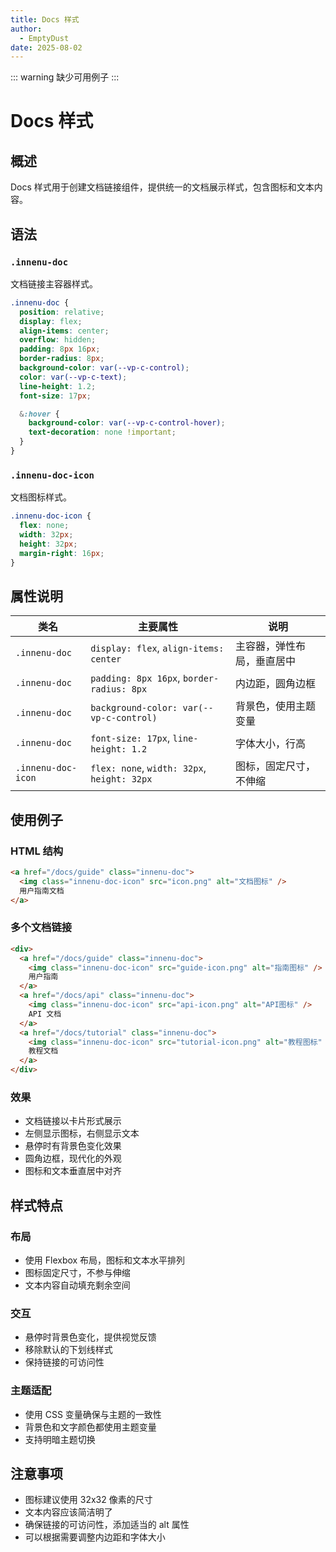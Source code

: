 ```yaml
---
title: Docs 样式
author:
  - EmptyDust
date: 2025-08-02
---
```


::: warning
缺少可用例子
:::

# Docs 样式

## 概述

Docs 样式用于创建文档链接组件，提供统一的文档展示样式，包含图标和文本内容。

## 语法

### `.innenu-doc`

文档链接主容器样式。

```scss
.innenu-doc {
  position: relative;
  display: flex;
  align-items: center;
  overflow: hidden;
  padding: 8px 16px;
  border-radius: 8px;
  background-color: var(--vp-c-control);
  color: var(--vp-c-text);
  line-height: 1.2;
  font-size: 17px;

  &:hover {
    background-color: var(--vp-c-control-hover);
    text-decoration: none !important;
  }
}
```

### `.innenu-doc-icon`

文档图标样式。

```scss
.innenu-doc-icon {
  flex: none;
  width: 32px;
  height: 32px;
  margin-right: 16px;
}
```

## 属性说明

| 类名               | 主要属性                                    | 说明                       |
| ------------------ | ------------------------------------------- | -------------------------- |
| `.innenu-doc`      | `display: flex`, `align-items: center`      | 主容器，弹性布局，垂直居中 |
| `.innenu-doc`      | `padding: 8px 16px`, `border-radius: 8px`   | 内边距，圆角边框           |
| `.innenu-doc`      | `background-color: var(--vp-c-control)`     | 背景色，使用主题变量       |
| `.innenu-doc`      | `font-size: 17px`, `line-height: 1.2`       | 字体大小，行高             |
| `.innenu-doc-icon` | `flex: none`, `width: 32px`, `height: 32px` | 图标，固定尺寸，不伸缩     |

## 使用例子

### HTML 结构

```html
<a href="/docs/guide" class="innenu-doc">
  <img class="innenu-doc-icon" src="icon.png" alt="文档图标" />
  用户指南文档
</a>
```

### 多个文档链接

```html
<div>
  <a href="/docs/guide" class="innenu-doc">
    <img class="innenu-doc-icon" src="guide-icon.png" alt="指南图标" />
    用户指南
  </a>
  <a href="/docs/api" class="innenu-doc">
    <img class="innenu-doc-icon" src="api-icon.png" alt="API图标" />
    API 文档
  </a>
  <a href="/docs/tutorial" class="innenu-doc">
    <img class="innenu-doc-icon" src="tutorial-icon.png" alt="教程图标" />
    教程文档
  </a>
</div>
```

### 效果

- 文档链接以卡片形式展示
- 左侧显示图标，右侧显示文本
- 悬停时有背景色变化效果
- 圆角边框，现代化的外观
- 图标和文本垂直居中对齐

## 样式特点

### 布局

- 使用 Flexbox 布局，图标和文本水平排列
- 图标固定尺寸，不参与伸缩
- 文本内容自动填充剩余空间

### 交互

- 悬停时背景色变化，提供视觉反馈
- 移除默认的下划线样式
- 保持链接的可访问性

### 主题适配

- 使用 CSS 变量确保与主题的一致性
- 背景色和文字颜色都使用主题变量
- 支持明暗主题切换

## 注意事项

- 图标建议使用 32x32 像素的尺寸
- 文本内容应该简洁明了
- 确保链接的可访问性，添加适当的 alt 属性
- 可以根据需要调整内边距和字体大小
